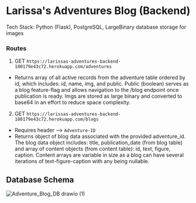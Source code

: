 # Larissa's Adventures Blog (Backend)

Tech Stack: Python (Flask), PostgreSQL, LargeBinary database storage for images

### Routes
1. GET `https://larissas-adventures-backend-180179e43c72.herokuapp.com/adventures`
- Returns array of all active records from the adventure table ordered by id, which includes: id, name, img, and public. Public (boolean) serves as a blog feature-flag and allows navigation to the /blog endpoint once publication is ready. Imgs are stored as large binary and converted to base64 in an effort to reduce space complexity.

2. GET `https://larissas-adventures-backend-180179e43c72.herokuapp.com/blogs`
- Requires header --> `Adventure-ID`
- Returns object of blog data associated with the provided adventure_id. The blog data object includes: title, publication_date (from blog table) and array of content objects (from content table): id, text, figure, caption. Content arrays are variable in size as a blog can have several iterations of text-figure-caption with any being nullable.

## Database Schema
![Adventure_Blog_DB drawio (1)](https://github.com/user-attachments/assets/87298e63-ab04-4d87-a67a-38abd81f6d51)
